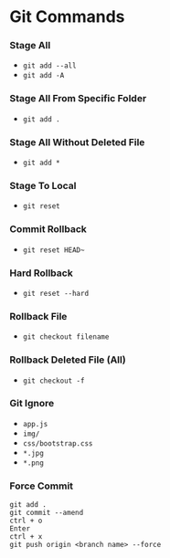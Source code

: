 # Git Commands

### Stage All
- `git add --all`
- `git add -A`

### Stage All From Specific Folder
- `git add .`

### Stage All Without Deleted File 
- `git add *`

### Stage To Local
- `git reset`

### Commit Rollback
- `git reset HEAD~`

### Hard Rollback
- `git reset --hard`

### Rollback File
- `git checkout filename`

### Rollback Deleted File (All)
- `git checkout -f`

### Git Ignore
- `app.js`
- `img/`
- `css/bootstrap.css`
- `*.jpg`
- `*.png`

### Force Commit

`git add .`\
`git commit --amend` \
`ctrl + o`\
`Enter`\
`ctrl + x`\
`git push origin <branch name> --force`
